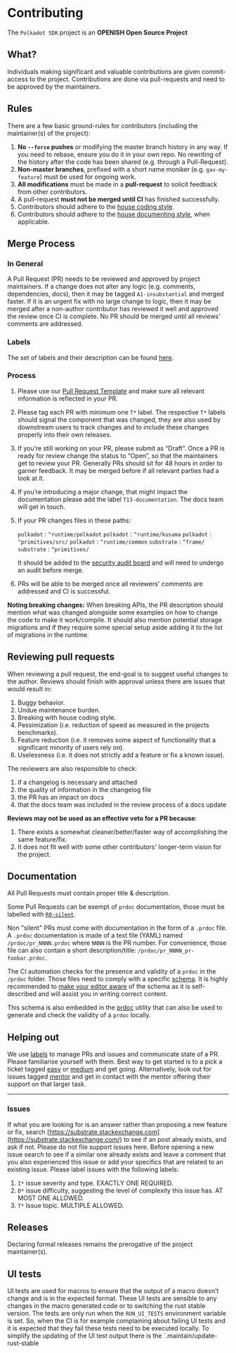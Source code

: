 # Contributing

The `Polkadot SDK` project is an **OPENISH Open Source Project**

## What?

Individuals making significant and valuable contributions are given commit-access to the project.
Contributions are done via pull-requests and need to be approved by the maintainers.

## Rules

There are a few basic ground-rules for contributors (including the maintainer(s) of the project):

1. **No `--force` pushes** or modifying the master branch history in any way.
   If you need to rebase, ensure you do it in your own repo. No rewriting of the history
   after the code has been shared (e.g. through a Pull-Request).
2. **Non-master branches**, prefixed with a short name moniker (e.g. `gav-my-feature`) must be
   used for ongoing work.
3. **All modifications** must be made in a **pull-request** to solicit feedback from other contributors.
4. A pull-request **must not be merged until CI** has finished successfully.
5. Contributors should adhere to the [house coding style](./STYLE_GUIDE.md).
6. Contributors should adhere to the [house documenting style](./DOCUMENTATION_GUIDELINES.md), when applicable.

## Merge Process

### In General

A Pull Request (PR) needs to be reviewed and approved by project maintainers.
If a change does not alter any logic (e.g. comments, dependencies, docs), then it may be tagged
`A1-insubstantial` and merged faster.
If it is an urgent fix with no large change to logic, then it may be merged after a non-author
contributor has reviewed it well and approved the review once CI is complete.
No PR should be merged until all reviews' comments are addressed.

### Labels

The set of labels and their description can be found [here](https://paritytech.github.io/labels/doc_polkadot-sdk.html).

### Process

1. Please use our [Pull Request Template](./PULL_REQUEST_TEMPLATE.md) and make sure all relevant
   information is reflected in your PR.
2. Please tag each PR with minimum one `T*` label. The respective `T*` labels should signal the
   component that was changed, they are also used by downstream users to track changes and to
   include these changes properly into their own releases.
3. If you’re still working on your PR, please submit as “Draft”. Once a PR is ready for review change
   the status to “Open”, so that the maintainers get to review your PR. Generally PRs should sit for
   48 hours in order to garner feedback. It may be merged before if all relevant parties had a look at it.
4. If you’re introducing a major change, that might impact the documentation please add the label
   `T13-documentation`. The docs team will get in touch.
5. If your PR changes files in these paths:

   `polkadot` : `^runtime/polkadot`
   `polkadot` : `^runtime/kusama`
   `polkadot` : `^primitives/src/`
   `polkadot` : `^runtime/common`
   `substrate` : `^frame/`
   `substrate` : `^primitives/`

   It should be added to the [security audit board](https://github.com/orgs/paritytech/projects/103)
   and will need to undergo an audit before merge.
6. PRs will be able to be merged once all reviewers' comments are addressed and CI is successful.

**Noting breaking changes:**
When breaking APIs, the PR description should mention what was changed alongside some examples on how
to change the code to make it work/compile.
It should also mention potential storage migrations and if they require some special setup aside adding
it to the list of migrations in the runtime.

## Reviewing pull requests

When reviewing a pull request, the end-goal is to suggest useful changes to the author.
Reviews should finish with approval unless there are issues that would result in:
1. Buggy behavior.
2. Undue maintenance burden.
3. Breaking with house coding style.
4. Pessimization (i.e. reduction of speed as measured in the projects benchmarks).
5. Feature reduction (i.e. it removes some aspect of functionality that a significant minority of users rely on).
6. Uselessness (i.e. it does not strictly add a feature or fix a known issue).

The reviewers are also responsible to check:

1. if a changelog is necessary and attached
1. the quality of information in the changelog file
1. the PR has an impact on docs
1. that the docs team was included in the review process of a docs update

**Reviews may not be used as an effective veto for a PR because**:
1. There exists a somewhat cleaner/better/faster way of accomplishing the same feature/fix.
2. It does not fit well with some other contributors' longer-term vision for the project.

## Documentation

All Pull Requests must contain proper title & description.

Some Pull Requests can be exempt of `prdoc` documentation, those
must be labelled with
[`R0-silent`](https://github.com/paritytech/labels/blob/main/ruled_labels/specs_polkadot-sdk.yaml#L89-L91).

Non "silent" PRs must come with documentation in the form of a `.prdoc` file.
A `.prdoc` documentation is made of a text file (YAML) named `/prdoc/pr_NNNN.prdoc` where `NNNN` is the PR number.
For convenience, those file can also contain a short description/title: `/prdoc/pr_NNNN_pr-foobar.prdoc`.

The CI automation checks for the presence and validity of a `prdoc` in the `/prdoc` folder.
Those files need to comply with a specific [schema](https://github.com/paritytech/prdoc/blob/master/schema_user.json). It
is highly recommended to [make your editor aware](https://github.com/paritytech/prdoc#schemas) of the schema as it is
self-described and will assist you in writing correct content.

This schema is also embedded in the
[prdoc](https://github.com/paritytech/prdoc) utility that can also be used to generate and check the validity of a
`prdoc` locally.

## Helping out

We use [labels](https://github.com/paritytech/polkadot-sdk/labels) to manage PRs and issues and communicate
state of a PR. Please familiarise yourself with them. Best way to get started is to a pick a ticket tagged
[easy](https://github.com/paritytech/polkadot-sdk/issues?q=is%3Aopen+is%3Aissue+label%3AD0-easy)
or [medium](https://github.com/paritytech/polkadot-sdk/issues?q=is%3Aopen+is%3Aissue+label%3AD1-medium)
and get going. Alternatively, look out for issues tagged [mentor](https://github.com/paritytech/polkadot-sdk/issues?q=is%3Aopen+is%3Aissue+label%3AC1-mentor)
and get in contact with the mentor offering their support on that larger task.

****

### Issues

If what you are looking for is an answer rather than proposing a new feature or fix, search
[https://substrate.stackexchange.com](https://substrate.stackexchange.com/) to see if an post already
exists, and ask if not. Please do not file support issues here.
Before opening a new issue search to see if a similar one already exists and leave a comment that you
also experienced this issue or add your specifics that are related to an existing issue.
Please label issues with the following labels:
1. `I*`  issue severity and type. EXACTLY ONE REQUIRED.
2. `D*`  issue difficulty, suggesting the level of complexity this issue has. AT MOST ONE ALLOWED.
3. `T*`  Issue topic. MULTIPLE ALLOWED.

## Releases

Declaring formal releases remains the prerogative of the project maintainer(s).

## UI tests

UI tests are used for macros to ensure that the output of a macro doesn’t change and is in the expected format.
These UI tests are sensible to any changes in the macro generated code or to switching the rust stable version.
The tests are only run when the `RUN_UI_TESTS` environment variable is set. So, when the CI is for example complaining
about failing UI tests and it is expected that they fail these tests need to be executed locally.
To simplify the updating of the UI test output there is the `.maintain/update-rust-stable
